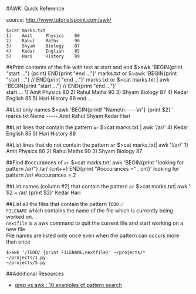 #AWK: Quick Reference

source: http://www.tutorialspoint.com/awk/

    $>cat marks.txt
    1)    Amit     Physics    80
    2)    Rahul    Maths      90
    3)    Shyam    Biology    87
    4)    Kedar    English    85
    5)    Hari     History    89
    
##Print contents of the file with text at start and end
    $>awk 'BEGIN{print "start ..."} {print} END{print "end ..."}' marks.txt
             or
    $>awk 'BEGIN{print "start ..."} // END{print "end ..."}' marks.txt
             or
    $>cat marks.txt | awk 'BEGIN{print "start ..."} // END{print "end ..."}'                  
    start ...
    1)    Amit     Physics    80
    2)    Rahul    Maths      90
    3)    Shyam    Biology    87
    4)    Kedar    English    85
    5)    Hari     History    89
    end ...    	

##List only names
    $>awk 'BEGIN{printf "Name\n-----\n"} {print $2} ' marks.txt
    Name
    -----
    Amit
    Rahul
    Shyam
    Kedar
    Hari

##List lines that contain the pattern `ar`
    $>cat marks.txt | awk '/ar/' 
    4)    Kedar    English    85
    5)    Hari     History    89

##List lines that do not contain the pattern `ar`
    $>cat marks.txt| awk '!/ar/'
    1)    Amit     Physics    80
    2)    Rahul    Maths      90
    3)    Shyam    Biology    87

##Find #occurances of `ar`
    $>cat marks.txt| awk 'BEGIN{print "looking for pattern /ar/"} /ar/ {cnt++} END{print "#occurances =" , cnt}'
    looking for pattern /ar/
    #occurances = 2

##List names (column #2) that contain the pattern `ar`
    $>cat marks.txt| awk  ' $2 ~ /ar/ {print $2}'
    Kedar
    Hari

##List all the files that contain the pattern `TODO` :notes:  
`FILENAME` which contains the name of the file which is currently being worked on.   
`nextfile` is a awk command to quit the current file and start working on a new file  
File names are listed only once even when the pattern can occurs more than once       

    $>awk '/TODO/ {print FILENAME;nextfile}' ~/projects/*  
    ~/projects/1.py  
    ~/projects/5.py  


##Additional Resources
* [grep vs awk : 10 examples of pattern search](http://www.theunixschool.com/2012/09/grep-vs-awk-examples-for-pattern-search.html)

